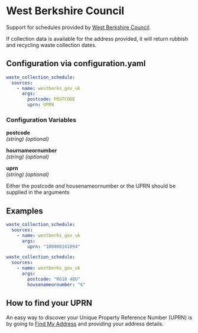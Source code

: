 # West Berkshire Council

Support for schedules provided by [West Berkshire Council](https://www.westberks.gov.uk/).

If collection data is available for the address provided, it will return rubbish and recycling waste collection dates.

## Configuration via configuration.yaml

```yaml
waste_collection_schedule:
  sources:
    - name: westberks_gov_uk
      args:
        postcode: POSTCODE
        uprn: UPRN
```

### Configuration Variables

**postcode**  
_(string) (optional)_

**hournameornumber**  
_(string) (optional)_

**uprn**  
_(string) (optional)_

Either the postcode _and_ housenameornumber or the UPRN should be supplied in the arguments

## Examples

```yaml
waste_collection_schedule:
  sources:
    - name: westberks_gov_uk
      args:
        uprn: "100080241094"
```

```yaml
waste_collection_schedule:
  sources:
    - name: westberks_gov_uk
      args:
        postcode: "RG18 4QU"
        housenameornumber: "6"
```

## How to find your UPRN

An easy way to discover your Unique Property Reference Number (UPRN) is by going to [Find My Address](https://www.findmyaddress.co.uk/) and providing your address details.
